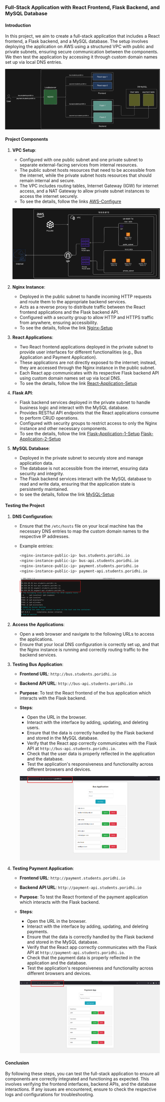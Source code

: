 ### Full-Stack Application with React Frontend, Flask Backend, and MySQL Database

#### Introduction

In this project, we aim to create a full-stack application that includes a React frontend, a Flask backend, and a MySQL database. The setup involves deploying the application on AWS using a structured VPC with public and private subnets, ensuring secure communication between the components. We then test the application by accessing it through custom domain names set up via local DNS entries.

![](./images/yasin-1.jpg)

#### Project Components

1. **VPC Setup**:
   - Configured with one public subnet and one private subnet to separate external-facing services from internal resources.
   - The public subnet hosts resources that need to be accessible from the internet, while the private subnet hosts resources that should remain internal and secure.
   - The VPC includes routing tables, Internet Gateway (IGW) for internet access, and a NAT Gateway to allow private subnet instances to access the internet securely.
   - To see the details, follow the links [AWS-Configure](https://github.com/Galadon123/Full-Stack-Application-with-React-Frontend-Flask-Backend-and-MySQL-Database/blob/main/Full-Project/AWS-Configure/README.md)

   ![](./images/yasin-2.jpg)

2. **Nginx Instance**:
   - Deployed in the public subnet to handle incoming HTTP requests and route them to the appropriate backend services.
   - Acts as a reverse proxy to distribute traffic between the React frontend applications and the Flask backend API.
   - Configured with a security group to allow HTTP and HTTPS traffic from anywhere, ensuring accessibility.
   - To see the details, follow the link [Nginx-Setup](https://github.com/Galadon123/Full-Stack-Application-with-React-Frontend-Flask-Backend-and-MySQL-Database/blob/main/Full-Project/Nginx-setup/README.md)

3. **React Applications**:
   - Two React frontend applications deployed in the private subnet to provide user interfaces for different functionalities (e.g., Bus Application and Payment Application).
   - These applications are not directly exposed to the internet; instead, they are accessed through the Nginx instance in the public subnet.
   - Each React app communicates with its respective Flask backend API using custom domain names set up via local DNS.
   - To see the details, follow the link [React-Application-Setup](https://github.com/Galadon123/Full-Stack-Application-with-React-Frontend-Flask-Backend-and-MySQL-Database/blob/main/Full-Project/REACT/README.md)

4. **Flask API**:
   - Flask backend services deployed in the private subnet to handle business logic and interact with the MySQL database.
   - Provides RESTful API endpoints that the React applications consume to perform CRUD operations.
   - Configured with security groups to restrict access to only the Nginx instance and other necessary components.
   - To see the details, follow the link [Flask-Application-1-Setup](https://github.com/Galadon123/Full-Stack-Application-with-React-Frontend-Flask-Backend-and-MySQL-Database/blob/main/Full-Project/flask-application/flask-app-1/README.md) [Flask-Application-2-Setup](https://github.com/Galadon123/Full-Stack-Application-with-React-Frontend-Flask-Backend-and-MySQL-Database/blob/main/Full-Project/flask-application/flask-app-2/README.md)

5. **MySQL Database**:
   - Deployed in the private subnet to securely store and manage application data.
   - The database is not accessible from the internet, ensuring data security and integrity.
   - The Flask backend services interact with the MySQL database to read and write data, ensuring that the application state is persistently maintained.
   - to see the details, follow the link [MySQL-Setup](https://github.com/Galadon123/Full-Stack-Application-with-React-Frontend-Flask-Backend-and-MySQL-Database/blob/main/Full-Project/mysql/README.md)


#### Testing the Project

1. **DNS Configuration**:
   - Ensure that the `/etc/hosts` file on your local machine has the necessary DNS entries to map the custom domain names to the respective IP addresses.
   - Example entries:
     ```sh
     <nginx-instance-public-ip> bus.students.poridhi.io
     <nginx-instance-public-ip> bus-api.students.poridhi.io
     <nginx-instance-public-ip> payment.students.poridhi.io
     <nginx-instance-public-ip> payment-api.students.poridhi.io
     ```

     ![](./images/dns-local.png)

2. **Access the Applications**:
   - Open a web browser and navigate to the following URLs to access the applications.
   - Ensure that your local DNS configuration is correctly set up, and that the Nginx instance is running and correctly routing traffic to the backend services.

3. **Testing Bus Application**:
   - **Frontend URL**: `http://bus.students.poridhi.io`
   - **Backend API URL**: `http://bus-api.students.poridhi.io`
   - **Purpose**: To test the React frontend of the bus application which interacts with the Flask backend.
   - **Steps**:
     - Open the URL in the browser.
     - Interact with the interface by adding, updating, and deleting users.
     - Ensure that the data is correctly handled by the Flask backend and stored in the MySQL database.
     - Verify that the React app correctly communicates with the Flask API at `http://bus-api.students.poridhi.io`.
     - Check that the user data is properly reflected in the application and the database.
     - Test the application's responsiveness and functionality across different browsers and devices.

     ![Bus Application](./images/bus-app.png)

4. **Testing Payment Application**:
   - **Frontend URL**: `http://payment.students.poridhi.io`
   - **Backend API URL**: `http://payment-api.students.poridhi.io`
   - **Purpose**: To test the React frontend of the payment application which interacts with the Flask backend.
   - **Steps**:
     - Open the URL in the browser.
     - Interact with the interface by adding, updating, and deleting payments.
     - Ensure that the data is correctly handled by the Flask backend and stored in the MySQL database.
     - Verify that the React app correctly communicates with the Flask API at `http://payment-api.students.poridhi.io`.
     - Check that the payment data is properly reflected in the application and the database.
     - Test the application's responsiveness and functionality across different browsers and devices.

     ![Payment Application](./images/payment-app.png)

#### Conclusion

By following these steps, you can test the full-stack application to ensure all components are correctly integrated and functioning as expected. This involves verifying the frontend interfaces, backend APIs, and the database interactions. If any issues are encountered, ensure to check the respective logs and configurations for troubleshooting.